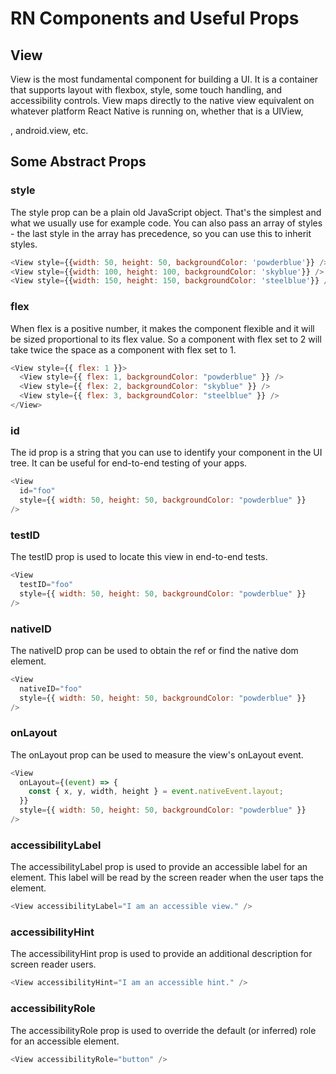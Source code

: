 # RN Components and Useful Props

## View

View is the most fundamental component for building a UI. It is a container that supports layout with flexbox, style, some touch handling, and accessibility controls. View maps directly to the native view equivalent on whatever platform React Native is running on, whether that is a UIView, <div>, android.view, etc.

## Some Abstract Props

### style

The style prop can be a plain old JavaScript object. That's the simplest and what we usually use for example code. You can also pass an array of styles - the last style in the array has precedence, so you can use this to inherit styles.

```js
<View style={{width: 50, height: 50, backgroundColor: 'powderblue'}} />
<View style={{width: 100, height: 100, backgroundColor: 'skyblue'}} />
<View style={{width: 150, height: 150, backgroundColor: 'steelblue'}} />
```

### flex

When flex is a positive number, it makes the component flexible and it will be sized proportional to its flex value. So a component with flex set to 2 will take twice the space as a component with flex set to 1.

```js
<View style={{ flex: 1 }}>
  <View style={{ flex: 1, backgroundColor: "powderblue" }} />
  <View style={{ flex: 2, backgroundColor: "skyblue" }} />
  <View style={{ flex: 3, backgroundColor: "steelblue" }} />
</View>
```

### id

The id prop is a string that you can use to identify your component in the UI tree. It can be useful for end-to-end testing of your apps.

```js
<View
  id="foo"
  style={{ width: 50, height: 50, backgroundColor: "powderblue" }}
/>
```

### testID

The testID prop is used to locate this view in end-to-end tests.

```js
<View
  testID="foo"
  style={{ width: 50, height: 50, backgroundColor: "powderblue" }}
/>
```

### nativeID

The nativeID prop can be used to obtain the ref or find the native dom element.

```js
<View
  nativeID="foo"
  style={{ width: 50, height: 50, backgroundColor: "powderblue" }}
/>
```

### onLayout

The onLayout prop can be used to measure the view's onLayout event.

```js
<View
  onLayout={(event) => {
    const { x, y, width, height } = event.nativeEvent.layout;
  }}
  style={{ width: 50, height: 50, backgroundColor: "powderblue" }}
/>
```

### accessibilityLabel

The accessibilityLabel prop is used to provide an accessible label for an element. This label will be read by the screen reader when the user taps the element.

```js
<View accessibilityLabel="I am an accessible view." />
```

### accessibilityHint

The accessibilityHint prop is used to provide an additional description for screen reader users.

```js
<View accessibilityHint="I am an accessible hint." />
```

### accessibilityRole

The accessibilityRole prop is used to override the default (or inferred) role for an accessible element.

```js
<View accessibilityRole="button" />
```
